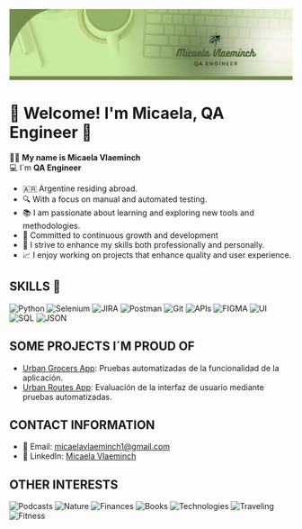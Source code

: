 ![banner.png](banner.png)
# 🌟 Welcome! I'm Micaela, QA Engineer 🌟


👩‍💻 **My name is Micaela Vlaeminch**  
💻 I´m **QA Engineer**  
- 🇦🇷 Argentine residing abroad. 
- 🔍 With a focus on manual and automated testing. 
- 📚 I am passionate about learning and exploring new tools and methodologies. 
- 🚀 Committed to continuous growth and development 
- 🌱 I strive to enhance my skills both professionally and personally. 
- 📈 I enjoy working on projects that enhance quality and user experience.

## SKILLS 🔧

![Python](https://img.shields.io/badge/Python-3776AB?style=flat-square&logo=python&logoColor=white)
![Selenium](https://img.shields.io/badge/Selenium-43B02A?style=flat-square&logo=selenium&logoColor=white)
![JIRA](https://img.shields.io/badge/JIRA-0052CC?style=flat-square&logo=jira&logoColor=white)
![Postman](https://img.shields.io/badge/Postman-FF6A37?style=flat-square&logo=postman&logoColor=white)
![Git](https://img.shields.io/badge/Git-F05032?style=flat-square&logo=git&logoColor=white)
![APIs](https://img.shields.io/badge/APIs-4CAF50?style=flat-square&logo=api&logoColor=white)
![FIGMA](https://img.shields.io/badge/Figma-F24E1E?style=flat-square&logo=figma&logoColor=white)
![UI](https://img.shields.io/badge/UI-FF4081?style=flat-square&logo=ui&logoColor=white)
![SQL](https://img.shields.io/badge/SQL-4479A1?style=flat-square&logo=sql&logoColor=white)
![JSON](https://img.shields.io/badge/JSON-000000?style=flat-square&logo=json&logoColor=white)


## SOME PROJECTS I´M PROUD OF
- [Urban Grocers App](https://github.com/MicaelaVla/qa-project-Urban-Grocers-app-es): Pruebas automatizadas de la funcionalidad de la aplicación.
- [Urban Routes App](https://github.com/MicaelaVla/qa-project-Urban-Routes-es): Evaluación de la interfaz de usuario mediante pruebas automatizadas.

## CONTACT INFORMATION
- 📧 Email: micaelavlaeminch1@gmail.com
- 💼 LinkedIn: [Micaela Vlaeminch](https://www.linkedin.com/in/micaelavlaeminch/)

## OTHER INTERESTS 

![Podcasts](https://img.shields.io/badge/Podcasts-FF6A37?style=flat-square&logo=podcast&logoColor=white)
![Nature](https://img.shields.io/badge/Nature-4CAF50?style=flat-square&logo=tree&logoColor=white)
![Finances](https://img.shields.io/badge/Finances-2196F3?style=flat-square&logo=money&logoColor=white)
![Books](https://img.shields.io/badge/Books-FF9800?style=flat-square&logo=book&logoColor=white)
![Technologies](https://img.shields.io/badge/Technologies-9C27B0?style=flat-square&logo=tech&logoColor=white)
![Traveling](https://img.shields.io/badge/Traveling-3F51B5?style=flat-square&logo=plane&logoColor=white)
![Fitness](https://img.shields.io/badge/Fitness-FF4081?style=flat-square&logo=weight&logoColor=white)




